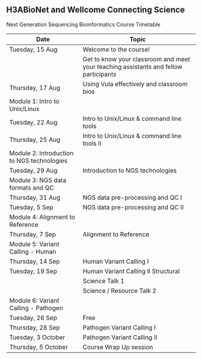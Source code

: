 H3ABioNet and Wellcome Connecting Science
---

Next Generation Sequencing Bioinformatics Course Timetable


| Date             | Topic                                              |
|------------------|----------------------------------------------------|
| Tuesday, 15 Aug  | Welcome to the course!                              |
|                  | Get to know your classroom and meet your teaching assistants and fellow participants |
| Thursday, 17 Aug | Using Vula effectively and classroom bios          |
| Module 1: Intro to Unix/Linux                                 | 
| Tuesday, 22 Aug  | Intro to Unix/Linux & command line tools            |
| Thursday, 25 Aug | Intro to Unix/Linux & command line tools II         |
| Module 2: Introduction to NGS technologies                    | 
| Tuesday, 29 Aug  | Introduction to NGS technologies                   |
| Module 3: NGS data formats and QC                              | 
| Thursday, 31 Aug | NGS data pre-processing and QC I                    |
| Tuesday, 5 Sep   | NGS data pre-processing and QC II                   |
| Module 4: Alignment to Reference                                | 
| Thursday, 7 Sep  | Alignment to Reference                              |
| Module 5: Variant Calling - Human                              | 
| Thursday, 14 Sep | Human Variant Calling I                            |
| Tuesday, 19 Sep  | Human Variant Calling II Structural                |
|                  | Science Talk 1                                      |
|                  | Science / Resource Talk 2                           |
| Module 6: Variant Calling - Pathogen                            | 
| Tuesday, 26 Sep  | Free                                               |
| Thursday, 28 Sep | Pathogen Variant Calling I                          |
| Tuesday, 3 October | Pathogen Variant Calling II                       |
| Thursday, 5 October | Course Wrap Up session                            |
